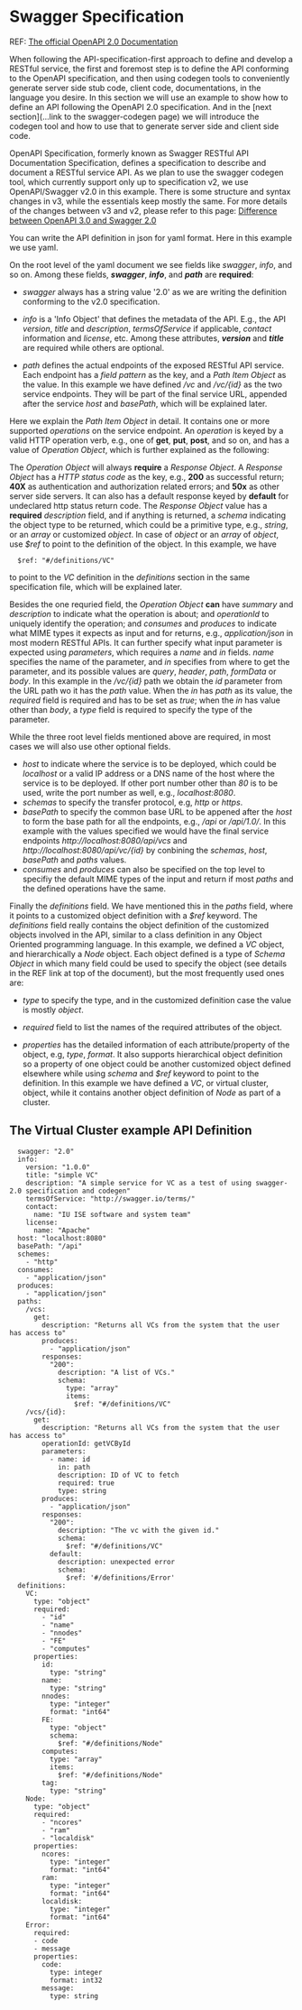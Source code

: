 # Swagger Specification

REF: [The official OpenAPI 2.0 Documentation](https://github.com/OAI/OpenAPI-Specification/blob/master/versions/2.0.md)

When following the API-specification-first approach to define and develop a RESTful
service, the first and foremost step is to define the API conforming to the OpenAPI
specification, and then using codegen tools to conveniently generate server side stub
code, client code, documentations, in the language you desire. In this section we will
use an example to show how to define an API following the OpenAPI 2.0 specification.
And in the [next section](...link to the swagger-codegen page) we will introduce the
codegen tool and how to use that to generate server side and client side code.

OpenAPI Specification, formerly known as Swagger RESTful API Documentation Specification,
defines a specification to describe and document a RESTful service API. As we plan to use
the swagger codegen tool, which currently support only up to specification v2, we use
OpenAPI/Swagger v2.0 in this example. There is some structure and syntax changes in v3,
while the essentials keep mostly the same. For more details of the changes between v3
and v2, please refer to this page: [Difference between OpenAPI 3.0 and Swagger 2.0](https://blog.readme.io/an-example-filled-guide-to-swagger-3-2/)

You can write the API definition in json for yaml format. Here in this example we use yaml.

On the root level of the yaml document we see fields like *swagger*, *info*, and so on. Among
these fields, ***swagger***, ***info***, and ***path*** are **required**:

* *swagger* always
has a string value '2.0' as we are writing the definition conforming to the v2.0 specification.

* *info* is a 'Info Object' that defines the metadata of the API. E.g., the API *version*, *title*
and *description*, *termsOfService* if applicable, *contact* information and *license*, etc.
Among these attributes, ***version*** and ***title*** are required while others are optional.

* *path* defines the actual endpoints of the exposed RESTful API service. Each endpoint has
a *field pattern* as the key, and a *Path Item Object* as the value. In this example we have
defined */vc* and */vc/{id}* as the two service endpoints. They will be part of the final service
URL, appended after the service *host* and *basePath*, which will be explained later.

Here we explain the *Path Item Object* in detail. It contains one or more supported *operations* on
the service endpoint. An *operation* is keyed by a valid HTTP operation verb, e.g., one of **get**,
**put**, **post**, and so on, and has a value of *Operation Object*, which is further explained
as the following:

The *Operation Object* will always **require** a *Response Object*. A *Response Object* has a
*HTTP status code* as the key, e.g., **200** as successful return; **40X** as authentication
and authorization related errors; and **50x** as other server side servers. It can also has
a default response keyed by **default** for undeclared http status return code. The
*Response Object* value has a **required** *description* field, and if anything is returned,
a *schema* indicating the object type to be returned, which could be a primitive type, e.g.,
*string*, or an *array* or customized *object*. In case of *object* or an *array* of *object*,
use *$ref* to point to the definition of the object. In this example, we have

```
  $ref: "#/definitions/VC"
```
to point to the *VC* definition in the *definitions* section in the same specification file,
which will be explained later.

Besides the one requried field, the *Operation Object* **can** have *summary* and *description*
to indicate what the operation is about;
and *operationId* to uniquely identify the operation; and *consumes* and *produces* to indicate
what MIME types it expects as input and for returns, e.g., *application/json* in most modern RESTful APIs.
It can further specify what input parameter is expected using *parameters*, which requires a *name*
and *in* fields. *name* specifies the name of the parameter, and *in* specifies from where to get
the parameter, and its possible values are *query*, *header*, *path*, *formData* or *body*. In this
example in the */vc/{id}* path we obtain the *id* parameter from the URL path wo it has the *path*
value. When the *in* has *path* as its value, the *required* field is required and has to be set as
*true*; when the *in* has value other than *body*, a *type* field is required to specify the type
of the parameter.

While the three root level fields mentioned above are required, in most cases we will also use other
optional fields.
* *host* to indicate where the service is to be deployed, which could be 
*localhost* or a valid IP address or a DNS name of the host where the service is to be deployed.
If other port number other than *80* is to be used, write the port number as well, e.g.,
*localhost:8080*.
* *schemas* to specify the transfer protocol, e.g, *http* or *https*.
* *basePath* to specify the common base URL to be appened after the *host* to form the base path
for all the endpoints, e.g., */api* or */api/1.0/*. In this example with the values specified
we would have the final service endpoints *http://localhost:8080/api/vcs* and
*http://localhost:8080/api/vc/{id}* by conbining the *schemas*, *host*, *basePath* and *paths* values.
* *consumes* and *produces* can also be specified on the top level to specifiy the default MIME
types of the input and return if most *paths* and the defined operations have the same.

Finally the *definitions* field. We have mentioned this in the *paths* field, where it points
to a customized object definition with a *$ref* keyword. The *definitions* field really contains
the object definition of the customized objects involved in the API, similar to a class
definition in any Object Oriented programming language. In this example, we defined a *VC* object,
and hierarchically a *Node* object. Each object defined is a type of *Schema Object* in which 
many field could be used to specify the object (see details in the REF link at top of the document),
but the most frequently used ones are:

* *type* to specify the type, and in the customized definition case the value is mostly *object*.

* *required* field to list the names of the required attributes of the object.

* *properties* has the detailed information of each attribute/property of the object, e.g,
*type*, *format*. It also supports hierarchical object definition so a property of one object
could be another customized object defined elsewhere while using *schema* and *$ref* keyword
to point to the definition. In this example we have defined a *VC*, or virtual cluster, object,
while it contains another object definition of *Node* as part of a cluster.

## The Virtual Cluster example API Definition
```
  swagger: "2.0"
  info: 
    version: "1.0.0"
    title: "simple VC"
    description: "A simple service for VC as a test of using swagger-2.0 specification and codegen"
    termsOfService: "http://swagger.io/terms/"
    contact: 
      name: "IU ISE software and system team"
    license: 
      name: "Apache"
  host: "localhost:8080"
  basePath: "/api"
  schemes: 
    - "http"
  consumes: 
    - "application/json"
  produces: 
    - "application/json"
  paths: 
    /vcs: 
      get: 
        description: "Returns all VCs from the system that the user has access to"
        produces: 
          - "application/json"
        responses: 
          "200":
            description: "A list of VCs."
            schema: 
              type: "array"
              items: 
                $ref: "#/definitions/VC"
    /vcs/{id}:
      get: 
        description: "Returns all VCs from the system that the user has access to"
        operationId: getVCById
        parameters:
          - name: id
            in: path
            description: ID of VC to fetch
            required: true
            type: string
        produces: 
          - "application/json"
        responses: 
          "200":
            description: "The vc with the given id."
            schema: 
              $ref: "#/definitions/VC"
          default:
            description: unexpected error
            schema:
              $ref: '#/definitions/Error'
  definitions:
    VC: 
      type: "object"
      required: 
        - "id"
        - "name"
        - "nnodes"
        - "FE"
        - "computes"
      properties: 
        id: 
          type: "string"
        name: 
          type: "string"
        nnodes:
          type: "integer"
          format: "int64"
        FE:
          type: "object"
          schema:
            $ref: "#/definitions/Node"
        computes:
          type: "array"
          items:
            $ref: "#/definitions/Node"
        tag: 
          type: "string"
    Node:
      type: "object"
      required:
        - "ncores"
        - "ram"
        - "localdisk"
      properties:
        ncores:
          type: "integer"
          format: "int64"
        ram:
          type: "integer"
          format: "int64"
        localdisk:
          type: "integer"
          format: "int64"
    Error:
      required:
      - code
      - message
      properties:
        code:
          type: integer
          format: int32
        message:
          type: string
```
